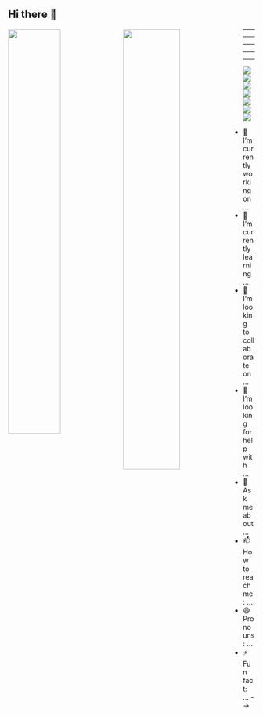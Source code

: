## Hi there 👋

<img align="left" width="46%" src="https://github-readme-stats.vercel.app/api?username=AndresFLK&show_icons=true&theme=radical"  />

<img align="left" width="48%"  src="https://github-readme-stats.vercel.app/api/top-langs/?username=AndresFLK&layout=compact&theme=radical"/>

<hr>
<hr>
<hr>
<hr>
<hr>

<img src="https://img.shields.io/badge/MongoDB-%234ea94b.svg?style=for-the-badge&logo=mongodb&logoColor=white&badgeColor=black"  />
<img  src="https://img.shields.io/badge/Microsoft%20SQL%20Server-CC2927?style=for-the-badge&logo=microsoft%20sql%20server&logoColor=white"  />
<img  src="https://img.shields.io/badge/Adobe%20XD-470137?style=for-the-badge&logo=Adobe%20XD&logoColor=#FF61F6"  />
<img  src="https://img.shields.io/badge/Gimp-657D8B?style=for-the-badge&logo=gimp&logoColor=FFFFFF"  />
<img  src="https://img.shields.io/badge/html5-%23E34F26.svg?style=for-the-badge&logo=html5&logoColor=white)"  />
<img  src="https://img.shields.io/badge/css3-%231572B6.svg?style=for-the-badge&logo=css3&logoColor=white)"  />
<img  src="https://img.shields.io/badge/java-%23ED8B00.svg?style=for-the-badge&logo=java&logoColor=white)"  />

- 🔭 I’m currently working on ...
- 🌱 I’m currently learning ...
- 👯 I’m looking to collaborate on ...
- 🤔 I’m looking for help with ...
- 💬 Ask me about ...
- 📫 How to reach me: ...
- 😄 Pronouns: ...
- ⚡ Fun fact: ...
  -->
